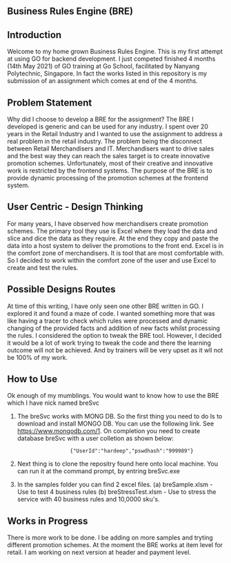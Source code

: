 Business Rules Engine (BRE)
---------------------------

Introduction
------------
Welcome to my home grown Business Rules Engine. This is my first attempt at using GO for backend development. I just competed finished 4 months (14th May 2021)  of GO training at Go School, facilitated by Nanyang Polytechnic, Singapore. In fact the works listed in this repository is my submission of an assignment which comes at end of the 4 months.

Problem Statement
-----------------
Why did I choose to develop a BRE for the assignment? The BRE I developed is generic and can be used for any industry. I spent over 20 years in the Retail Industry and I wanted to use the assignment to address a real problem in the retail industry. The problem being the disconnect between Retail Merchandisers and IT. 
Merchandisers want to drive sales and the best way they can reach the sales target is to create innovative promotion schemes. Unfortunately, most of their creative and innovative work is restricted by the frontend systems. The purpose of the BRE is to provide dynamic processing of the promotion schemes at the frontend system.

User Centric - Design Thinking
------------------------------
For many years, I have observed how merchandisers create promotion schemes. The primary tool they use is Excel where they load the data and slice and dice the data as they require. At the end they copy and paste the data into a host system to deliver the promotions to the front end. 
Excel is in the comfort zone of merchandisers. It is tool that are most comfortable with. So I decided to work within the comfort zone of the user and use Excel to create and test the rules.

Possible Designs Routes
-----------------------
At time of this writing, I have only seen one other BRE written in GO. I explored it and found a maze of code. I wanted something more that was like having a tracer to check which rules were processed and dynamic changing of the provided facts and addition of new facts whilst processing the rules. I considered the option to tweak the BRE tool.  However, I decided it would be a lot of work trying to tweak the code and there the learning outcome will not be achieved. And by trainers will be very upset as it wll not be 100% of my work.

How to Use
----------
Ok enough of my mumblings. 
You would want to know how to use the BRE which I have nick named breSvc

1. The breSvc works with MONG DB. So the first thing you need to do Is to download and install MONGO DB. 
You can use the following link. See https://www.mongodb.com/1. On completion you need to create database breSvc with a user colletion as shown below:

                        {"UserId":"hardeep","pswdhash":"999989"}


2. Next thing is to clone the repositry found here onto local machine. You can run it at the command prompt, by entring breSvc.exe

3. In the samples folder you can find 2 excel files. 
   (a) breSample.xlsm - Use to test 4 business rules
   (b) breStressTest.xlsm - Use to stress the service with 40 business rules and 10,0000 sku's.
   
Works in Progress
-----------------
There is more work to be done. I be adding on more samples and tryting different promotion schemes. At the moment the BRE works at item level for retail. I am working on next version at header and payment level.
 
